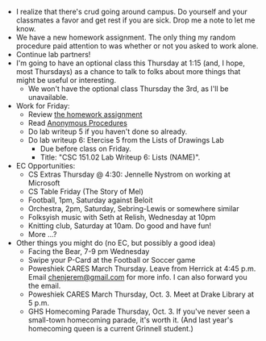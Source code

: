 * I realize that there's crud going around campus.  Do yourself and your
  classmates a favor and get rest if you are sick.  Drop me a note to let
  me know.
* We have a new homework assignment.  The only thing my random procedure
  paid attention to was whether or not you asked to work alone.
* Continue lab partners!
* I'm going to have an optional class this Thursday at 1:15 (and, I hope, most
  Thursdays) as a chance to talk to folks about more things that might be
  useful or interesting.
    * We won't have the optional class Thursday the 3rd, as I'll be
      unavailable.
* Work for Friday: 
    * Review [the homework assignment](../assignments/assignment.04.html)
    * Read [Anonymous Procedures](../readings/anonymous-procedures.html)
    * Do lab writeup 5 if you haven't done so already.
    * Do lab writeup 6: Etercise 5 from the Lists of Drawings Lab
        * Due before class on Friday.  
        * Title: "CSC 151.02 Lab Writeup 6: Lists (NAME)".
* EC Opportunities:
    * CS Extras Thursday @ 4:30: Jennelle Nystrom on working at Microsoft
    * CS Table Friday (The Story of Mel)
    * Football, 1pm, Saturday against Beloit
    * Orchestra, 2pm, Saturday, Sebring-Lewis or somewhere similar
    * Folksyish music with Seth at Relish, Wednesday at 10pm
    * Knitting club, Saturday at 10am.  Do good and have fun!
    * More ...?
* Other things you might do (no EC, but possibly a good idea)
    * Facing the Bear, 7-9 pm Wednesday
    * Swipe your P-Card at the Football or Soccer game
    * Poweshiek CARES March Thursday.  Leave from Herrick at 4:45 p.m.
      Email chenjerem@gmail.com for more info.  I can also forward
      you the email.
    * Poweshiek CARES March Thursday, Oct. 3.  Meet at Drake Library at 5 p.m.
    * GHS Homecoming Parade Thursday, Oct. 3.  If you've never seen a 
      small-town homecoming parade, it's worth it.  (And last year's
      homecoming queen is a current Grinnell student.)

